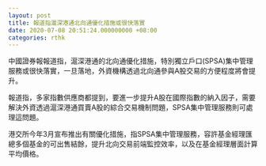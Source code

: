 ```yaml
---
layout: post
title: 報道指滬深港通北向通優化措施或很快落實
date: 2020-07-08 20:51:24.000000000 +08:00
categories: rthk
---
```


中國證券報報道指，滬深港通的北向通優化措施，特別獨立戶口(SPSA)集中管理服務或很快落實，一旦落地，外資機構透過北向通參與A股交易的方便程度將會提升。

報道指，多家指數供應商都提到，要進一步提升A股在國際指數的納入因子，需要解決外資透過滬深港通買賣A股的綜合交易機制問題，SPSA集中管理服務則可處理這問題。

港交所今年3月宣布推出有關優化措施，指SPSA集中管理服務，容許基金經理匯總多個基金的可出售結餘，提升北向交易前端監控效率，以及在基金經理層面計算平均價格。
